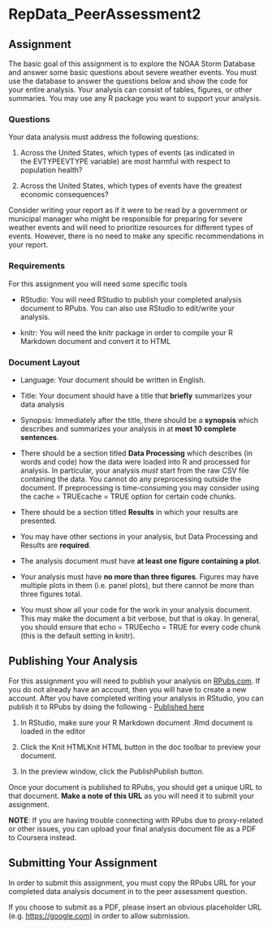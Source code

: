 RepData_PeerAssessment2
================

## **Assignment**

The basic goal of this assignment is to explore the NOAA Storm Database
and answer some basic questions about severe weather events. You must
use the database to answer the questions below and show the code for
your entire analysis. Your analysis can consist of tables, figures, or
other summaries. You may use any R package you want to support your
analysis.

### **Questions**

Your data analysis must address the following questions:

1.  Across the United States, which types of events (as indicated in
    the EVTYPEEVTYPE variable) are most harmful with respect to
    population health?

2.  Across the United States, which types of events have the greatest
    economic consequences?

Consider writing your report as if it were to be read by a government or
municipal manager who might be responsible for preparing for severe
weather events and will need to prioritize resources for different types
of events. However, there is no need to make any specific
recommendations in your report.

### **Requirements**

For this assignment you will need some specific tools

- RStudio: You will need RStudio to publish your completed analysis
  document to RPubs. You can also use RStudio to edit/write your
  analysis.

- knitr: You will need the knitr package in order to compile your R
  Markdown document and convert it to HTML

### **Document Layout**

- Language: Your document should be written in English.

- Title: Your document should have a title that **briefly** summarizes
  your data analysis

- Synopsis: Immediately after the title, there should be
  a **synopsis** which describes and summarizes your analysis in
  at **most 10 complete sentences**.

- There should be a section titled **Data Processing** which describes
  (in words and code) how the data were loaded into R and processed for
  analysis. In particular, your analysis *must* start from the raw CSV
  file containing the data. You cannot do any preprocessing outside the
  document. If preprocessing is time-consuming you may consider using
  the cache = TRUEcache = TRUE option for certain code chunks.

- There should be a section titled **Results** in which your results are
  presented.

- You may have other sections in your analysis, but Data Processing and
  Results are **required**.

- The analysis document must have **at least one figure containing a
  plot**.

- Your analysis must have **no more than three figures**. Figures may
  have multiple plots in them (i.e. panel plots), but there cannot be
  more than three figures total.

- You must show all your code for the work in your analysis document.
  This may make the document a bit verbose, but that is okay. In
  general, you should ensure that echo = TRUEecho = TRUE for every code
  chunk (this is the default setting in knitr).

## **Publishing Your Analysis**

For this assignment you will need to publish your analysis
on [RPubs.com](http://rpubs.com/). If you do not already have an
account, then you will have to create a new account. After you have
completed writing your analysis in RStudio, you can publish it to RPubs
by doing the following - [Published
here](https://rpubs.com/rsvinekar/RepData_PeerAssessment2)

1.  In RStudio, make sure your R Markdown document .Rmd document is
    loaded in the editor

2.  Click the Knit HTMLKnit HTML button in the doc toolbar to preview
    your document.

3.  In the preview window, click the PublishPublish button.

Once your document is published to RPubs, you should get a unique URL to
that document. **Make a note of this URL** as you will need it to submit
your assignment.

**NOTE**: If you are having trouble connecting with RPubs due to
proxy-related or other issues, you can upload your final analysis
document file as a PDF to Coursera instead.

## **Submitting Your Assignment**

In order to submit this assignment, you must copy the RPubs URL for your
completed data analysis document in to the peer assessment question.

If you choose to submit as a PDF, please insert an obvious placeholder
URL (e.g. [https://google.com)](https://google.com%29/) in order to
allow submission.
